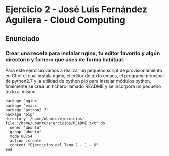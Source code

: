 # Ejercicio 2 - José Luis Fernández Aguilera - Cloud Computing
## Enunciado
### Crear una receta para instalar nginx, tu editor favorito y algún directorio y fichero que uses de forma habitual.


Para este ejercicio vamos a realizar un pequeño script de provisionamiento en Chef el cual instala nginx, el editor de texto emacs, el programa principal de python2.7 y la utilidad de python pip para instalar módulos python, finalmente se crea un fichero llamado README y se incorpora un pequeño texto al mismo.

```
package 'nginx'
package 'emacs'
package 'python2.7'
package 'pip'
directory '/home/ubuntu/ejercicios'
file "/home/ubuntu/ejercicios/README.txt" do
  owner "ubuntu"
  group "ubuntu"
  mode 00754
  action :create
  content "Ejercicios del Tema 2 - 1 ~ 6"
end
```
